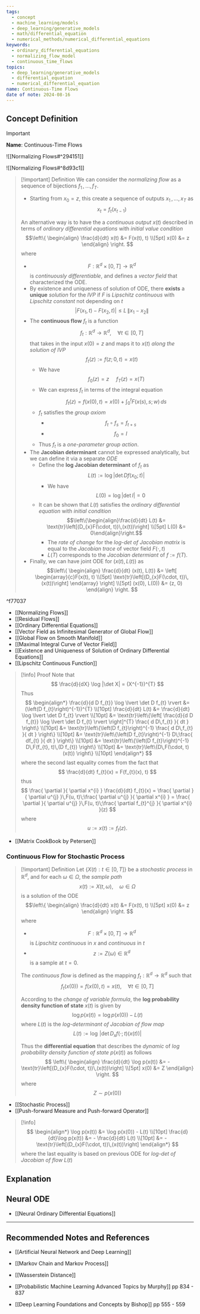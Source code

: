 ```yaml
---
tags:
  - concept
  - machine_learning/models
  - deep_learning/generative_models
  - math/differential_equation
  - numerical_methods/numerical_differential_equations
keywords:
  - ordinary_differential_equations
  - normalizing_flow_model
  - continuous_time_flows
topics:
  - deep_learning/generative_models
  - differential_equation
  - numerical_differential_equation
name: Continuous-Time Flows
date of note: 2024-08-16
---
```


## Concept Definition

>[!important]
>**Name**: Continuous-Time Flows

![[Normalizing Flows#^294151]]

![[Normalizing Flows#^8d93c1]]

>[!important] Definition
>We can consider the *normalizing flow* as a sequence of bijections $f_{1}\,{,}\ldots{,}\,f_{T}$.
>- Starting from $x_{0} = z$, this create a sequence of outputs $x_{1}\,{,}\ldots{,}\,x_{T}$ as $$x_{t} = f_{t}(x_{t-1})$$
>  
>An alternative way is to have the a *continuous output* $x(t)$ described in terms of *ordinary differential equations* with *initial value condition*
>$$\left\{
>\begin{align}
> \frac{d}{dt} x(t) &= F(x(t), t) \\[5pt] 
> x(0) &= z
>\end{align}
>\right.
>$$
>where
>- $$F: \mathbb{R}^{d} \times [0,T] \to \mathbb{R}^{d}$$ is *continuously differentiable*, and defines a *vector field* that characterized the ODE.
>- By existence and uniqueness of solution of ODE, there **exists** a **unique** *solution* for the *IVP* if $F$ is *Lipschitz continuous* with *Lipschitz constant* not depending on $t$ $$\lvert F(x_{1}, t) - F(x_{2}, t) \rvert \le L\,\lVert x_{1} - x_{2} \rVert $$
>- The **continuous flow** $f_{t}$ is a function $$f_{t}: \mathbb{R}^{d} \to \mathbb{R}^{d}, \quad \forall t\in [0,T]$$ that takes in the input $x(0) = z$ and maps it to $x(t)$ *along the solution of IVP* $$f_{t}(z) := f(z;\,0, t) = x(t)$$
>	- We have $$f_{0}(z) = z\, \quad f_{T}(z) = x(T)$$
>	- We can express $f_{t}$ in terms of the integral equation $$f_{t}(z) = f(x(0), t) = x(0) + \int_{0}^{t}F(x(s), s;\, w)\,ds$$
>	- $f_{t}$ satisfies the *group axiom* 
>		- $$f_{t} \circ f_{s} = f_{t+ s}$$
>		- $$f_{0} = I$$
>	- Thus $f_{t}$ is a *one-parameter group action*.
>- The **Jacobian determinant** cannot be expressed analytically, but we can define it via a separate *ODE*
>	- Define the **log Jacobian determinant** of $f_{t}$ as $$L(t) := \log \lvert \det D f(x_{0}; t) \rvert $$
>		- We have $$L(0) = \log \lvert \det I \rvert = 0$$
>	- It can be shown that $L(t)$ satisfies the *ordinary differential equation* with *initial condition* $$\left\{\begin{align}\frac{d}{dt} L(t) &= \text{tr}\left[(D_{x}F(\cdot, t))\,(x(t))\right]  \\[5pt]  L(0) &= 0\end{align}\right.$$
>		- The *rate of change* for the *log-det of Jacobian matrix* is equal to the *Jacobian trace* of vector field $F(\cdot,t)$
>		- $L(T)$ corresponds to the *Jacobian determiant* of $f:= f(T)$.
>- Finally, we can have joint ODE for $(x(t), L(t))$ as
>$$\left\{
>\begin{align}
> \frac{d}{dt} (x(t), L(t)) &= \left[ \begin{array}{c}F(x(t), t) \\[5pt] \text{tr}\left[(D_{x}F(\cdot, t))\,(x(t))\right] \end{array} \right]  \\[5pt] 
> (x(0), L(0)) &= (z, 0)
>\end{align}
>\right.
>$$

^f77037

- [[Normalizing Flows]]
- [[Residual Flows]]
- [[Ordinary Differential Equations]]
- [[Vector Field as Infinitesimal Generator of Global Flow]]
- [[Global Flow on Smooth Manifold]]
- [[Maximal Integral Curve of Vector Field]]
- [[Existence and Uniqueness of Solution of Ordinary Differential Equations]]
- [[Lipschitz Continuous Function]]

>[!info] Proof
>Note that 
>$$
>\frac{d}{dX} \log |\det X| = (X^{-1})^{T} 
>$$
>Thus
>$$
>\begin{align*}
> \frac{d}{d D f_{t}} \log \lvert \det D f_{t} \rvert &= (\left(D f_{t}\right)^{-1})^{T} \\[10pt]
> \frac{d}{dt} L(t) &= \frac{d}{dt} \log \lvert \det D f_{t} \rvert \\[10pt]
> &= \text{tr}\left\{\left[ \frac{d}{d D f_{t}} \log \lvert \det D f_{t} \rvert  \right]^{T} \frac{ d D\,f_{t} }{ dt }  \right\} \\[10pt]
> &= \text{tr}\left\{\left(D f_{t}\right)^{-1} \frac{ d D\,f_{t} }{ dt }  \right\} \\[10pt] 
> &= \text{tr}\left\{\left(D f_{t}\right)^{-1}  D\;\frac{ df_{t} }{ dt }  \right\} \\[10pt]
> &= \text{tr}\left\{\left(D f_{t}\right)^{-1} D\,F(f_{t}, t)\,(D f_{t}) \right\} \\[10pt]
>  &= \text{tr}\left\{D\,F(\cdot, t)(x(t))  \right\} \\[10pt]
>\end{align*}
>$$
>where the second last equality comes from the fact that
>$$
>\frac{d}{dt} f_{t}(x) = F(f_{t}(x), t)
>$$
>thus
>$$
>\frac{ \partial  }{ \partial x^{i} } \frac{d}{dt} f_{t}(x) = \frac{ \partial  }{ \partial u^{j} }\,F(u, t)\;\frac{ \partial u^{j} }{ \partial x^{i} } = \frac{ \partial  }{ \partial u^{j} }\,F(u, t)\;\frac{ \partial  f_{t}^{j} }{ \partial x^{i} }(z)
>$$
>where $$u := x(t) := f_{t}(z).$$

- [[Matrix CookBook by Petersen]]

### Continuous Flow for Stochastic Process

>[!important] Definition
>Let $\{X(t): t\in [0,T]\}$ be a *stochastic process* in $\mathbb{R}^{d}$, and for each $\omega\in \Omega$, the *sample path* $$x(t) := X(t, \omega), \quad \omega \in \Omega$$ is a solution of the ODE
>$$\left\{
>\begin{align}
> \frac{d}{dt} x(t) &= F(x(t), t) \\[5pt] 
> x(0) &= z
>\end{align}
>\right.
>$$
>where 
>- $$F: \mathbb{R}^{d} \times [0,T] \to \mathbb{R}^{d}$$ is *Lipschitz continuous* in $x$ and *continuous* in $t$
>- $$z := Z(\omega)\in \mathbb{R}^{d}$$ is a sample at $t=0$.
>
>The *continuous flow* is defined as the mapping $f_{t}: \mathbb{R}^{d} \to \mathbb{R}^{d}$ such that $$f_{t}(x(0)) = f(x(0), t) = x(t), \quad \forall t\in [0,T]$$
>
>According to the *change of variable formula*, the **log probability density function of state** $x(t)$ is given by
>$$
>\log p(x(t)) = \log p(x(0)) - L(t) 
>$$
>where $L(t)$ is the *log-determinant of Jacobian of flow map*
>$$
>L(t) := \log \,\lvert \det D_{x} f(\cdot; t)(x(t)) \rvert
>$$
>
>Thus the **differential equation** that describes the *dynamic* of *log probability density function of state* $p(x(t))$ as follows
>$$
>\left\{
>\begin{align}
> \frac{d}{dt} \log p(x(t)) &= - \text{tr}\left[(D_{x}F(\cdot, t))\,(x(t))\right] \\[5pt] 
> x(0) &= Z
>\end{align}
>\right.
>$$
>where $$Z\sim p(x(0))$$

- [[Stochastic Process]]
- [[Push-forward Measure and Push-forward Operator]]

>[!info]
>$$
>\begin{align*}
>\log p(x(t)) &= \log p(x(0)) - L(t) \\[10pt]
> \frac{d}{dt}\log p(x(t)) &= - \frac{d}{dt} L(t) \\[10pt]
> &= - \text{tr}\left[(D_{x}F(\cdot, t))\,(x(t))\right] 
>\end{align*}
>$$
>where the last equality is based on previous ODE for *log-det of Jacobian of flow* $L(t)$



## Explanation


## Neural ODE

- [[Neural Ordinary Differential Equations]]



-----------
##  Recommended Notes and References




- [[Artificial Neural Network and Deep Learning]]


- [[Markov Chain and Markov Process]]

- [[Wasserstein Distance]]
- [[Probabilistic Machine Learning Advanced Topics by Murphy]] pp 834 - 837
- [[Deep Learning Foundations and Concepts by Bishop]] pp 555 - 559